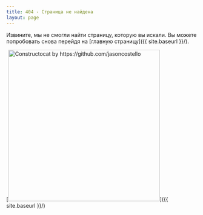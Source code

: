 ```yaml
---
title: 404 - Страница не найдена
layout: page
---
```


Извините, мы не смогли найти страницу, которую вы искали. Вы можете попробовать снова перейдя на [главную страницу]({{ site.baseurl }}/).

[<img src="{{ site.baseurl }}/images/404.jpg" alt="Constructocat by https://github.com/jasoncostello" style="width: 400px;"/>]({{ site.baseurl }}/)
